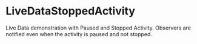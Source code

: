 # LiveDataStoppedActivity
Live Data demonstration with Paused and Stopped Activity.
Observers are notified even when the activity is paused and not stopped.
